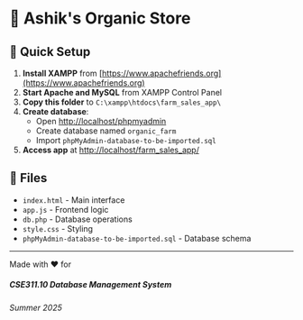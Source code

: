 # 🌱 Ashik's Organic Store

## 🚀 Quick Setup

1. **Install XAMPP** from [https://www.apachefriends.org](https://www.apachefriends.org)
2. **Start Apache and MySQL** from XAMPP Control Panel
3. **Copy this folder** to `C:\xampp\htdocs\farm_sales_app\`
4. **Create database**:
   - Open [http://localhost/phpmyadmin](http://localhost/phpmyadmin)
   - Create database named `organic_farm`
   - Import `phpMyAdmin-database-to-be-imported.sql`
5. **Access app** at [http://localhost/farm_sales_app/](http://localhost/farm_sales_app/)

## 📁 Files

- `index.html` - Main interface
- `app.js` - Frontend logic
- `db.php` - Database operations
- `style.css` - Styling
- `phpMyAdmin-database-to-be-imported.sql` - Database schema

---

Made with ❤️ for 
##### CSE311.10 Database Management System
###### Summer 2025

